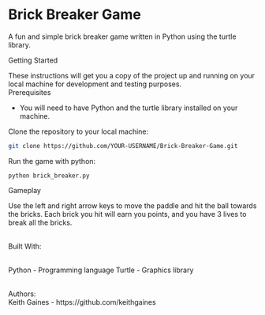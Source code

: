 <h1>Brick Breaker Game</h1>

A fun and simple brick breaker game written in Python using the turtle library.
<br> 

Getting Started

These instructions will get you a copy of the project up and running on your local machine for development and testing purposes.
<br>
Prerequisites

- You will need to have Python and the turtle library installed on your machine.

Clone the repository to your local machine:
```bash
git clone https://github.com/YOUR-USERNAME/Brick-Breaker-Game.git
```

Run the game with python:

```
python brick_breaker.py
```

Gameplay

Use the left and right arrow keys to move the paddle and hit the ball towards the bricks. Each brick you hit will earn you points, and you have 3 lives to break all the bricks.

<br>
Built With: <br>
<br>

Python - Programming language
Turtle - Graphics library

<br>
Authors:
<br>
Keith Gaines - https://github.com/keithgaines




